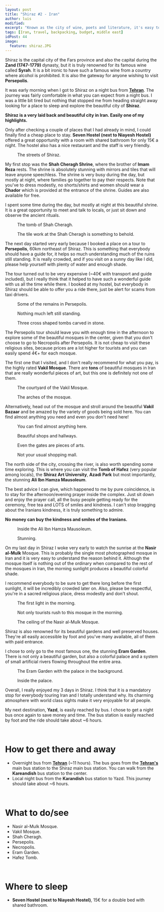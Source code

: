 ```yaml
---
layout: post
title: "Shiraz #2 - Iran"
author: luis
modified:
excerpt: "Known as the city of wine, poets and literature, it's easy to understand why so many people visit it. The laid back and charming vibe, along with world class sights, make it one of the highlights of any trip to Iran."
tags: [Iran, travel, backpacking, budget, middle east]
idPost: 44
image:
  feature: shiraz.JPG
---
```


Shiraz is the capital city of the Fars province and also the capital during the <b>Zand (1747-1779)</b> dynasty, but it is truly renowned for its famous wine called <b>Syrah</b>. It is a bit ironic to have such a famous wine from a country where alcohol is prohibited. It is also the gateway for anyone wishing to visit <b>Persepolis</b>.

It was early morning when I got to Shiraz on a night bus from <b><a href="{{site.url}}/Tehran" target="_blank">Tehran</a></b>. The journey was fairly comfortable in what you can expect from a night bus. I was a little bit tired but nothing that stopped me from heading straight away looking for a place to sleep and explore the beautiful city of <b>Shiraz</b>.

<b><highlight><middle>Shiraz is a very laid back and beautiful city in Iran. Easily one of my highlights.</middle></highlight></b>

Only after checking a couple of places that I had already in mind, I could finally find a cheap place to stay. <b>Seven Hostel (next to Niayesh Hostel)</b> offered a great opportunity with a room with shared bathroom for only 15€ a night. The hostel also has a nice restaurant and the staff is very friendly.

<figure>
	<a href="../images/iran/shiraz/shiraz1.JPG"><img src="../images/blank.JPG" alt="" data-echo="../images/iran/shiraz/shiraz1.JPG"></a>
	<figcaption>The streets of Shiraz.</figcaption>
</figure>

My first stop was the <b>Shah Cheragh Shrine</b>, where the brother of <b>Imam Reza</b> rests. The shrine is absolutely stunning with mirrors and tiles that will leave anyone speechless. The shrine is very busy during the day, but mostly at night, where families go together to pay their respects. Note that you've to dress modestly, no shorts/shirts and women should wear a <b>Chador</b> which is provided at the entrance of the shrine. Guides are also available for free.

I spent some time during the day, but mostly at night at this beautiful shrine. It is a great opportunity to meet and talk to locals, or just sit down and observe the ancient rituals.

<figure>
	<a href="../images/iran/shiraz/shiraz2.JPG"><img src="../images/blank.JPG" alt="" data-echo="../images/iran/shiraz/shiraz2.JPG"></a>
	<figcaption>The tomb of Shah Cheragh.</figcaption>
</figure>

<figure>
	<a href="../images/iran/shiraz/shiraz3.JPG"><img src="../images/blank.JPG" alt="" data-echo="../images/iran/shiraz/shiraz3.JPG"></a>
	<figcaption>The tile work at the Shah Cheragh is something to behold.</figcaption>
</figure>

The next day started very early because I booked a place on a tour to <b>Persepolis</b>, 60km northeast of Shiraz. This is something that everybody should have a guide for, it helps so much understanding much of the ruins still standing. It is really crowded, and if you visit on a sunny day like I did, please help yourself with plenty of water and enough shade.

The tour turned out to be very expensive (~40€ with transport and guide included), but I really think that it helped to have such a wonderful guide with us all the time while there. I booked at my hostel, but everybody in Shiraz should be able to offer you a ride there, just be alert for scams from taxi drivers.

<figure>
	<a href="../images/iran/shiraz/shiraz5.JPG"><img src="../images/blank.JPG" alt="" data-echo="../images/iran/shiraz/shiraz5.JPG"></a>
	<figcaption>Some of the remains in Persepolis.</figcaption>
</figure>

<figure>
	<a href="../images/iran/shiraz/shiraz6.JPG"><img src="../images/blank.JPG" alt="" data-echo="../images/iran/shiraz/shiraz6.JPG"></a>
	<figcaption>Nothing much left still standing.</figcaption>
</figure>

<figure>
	<a href="../images/iran/shiraz/shiraz7.JPG"><img src="../images/blank.JPG" alt="" data-echo="../images/iran/shiraz/shiraz7.JPG"></a>
	<figcaption>Three cross shaped tombs carved in stone.</figcaption>
</figure>

The Persepolis tour should leave you with enough time in the afternoon to explore some of the beautiful mosques in the center, given that you don't choose to go to Necropolis after Persepolis. It is not cheap to visit these religious sites, because prices are a lot higher for tourists and you can easily spend 4€+ for each mosque.

The first one that I visited, and I don't really recommend for what you pay, is the highly rated <b>Vakil Mosque</b>. There are <b>tons</b> of beautiful mosques in Iran that are really wonderful pieces of art, but this one is definitely not one of them.

<figure>
	<a href="../images/iran/shiraz/shiraz8.JPG"><img src="../images/blank.JPG" alt="" data-echo="../images/iran/shiraz/shiraz8.JPG"></a>
	<figcaption>The courtyard of the Vakil Mosque.</figcaption>
</figure>

<figure>
	<a href="../images/iran/shiraz/shiraz9.JPG"><img src="../images/blank.JPG" alt="" data-echo="../images/iran/shiraz/shiraz9.JPG"></a>
	<figcaption>The arches of the mosque.</figcaption>
</figure>

Alternatively, head out of the mosque and stroll around the beautiful <b>Vakil Bazaar</b> and be amazed by the variety of goods being sold here. You can find almost anything you need and even you don't need here!

<figure>
	<a href="../images/iran/shiraz/shiraz10.JPG"><img src="../images/blank.JPG" alt="" data-echo="../images/iran/shiraz/shiraz10.JPG"></a>
	<figcaption>You can find almost anything here.</figcaption>
</figure>

<figure>
	<a href="../images/iran/shiraz/shiraz11.JPG"><img src="../images/blank.JPG" alt="" data-echo="../images/iran/shiraz/shiraz11.JPG"></a>
	<figcaption>Beautiful shops and hallways.</figcaption>
</figure>

<figure>
	<a href="../images/iran/shiraz/shiraz12.JPG"><img src="../images/blank.JPG" alt="" data-echo="../images/iran/shiraz/shiraz12.JPG"></a>
	<figcaption>Even the gates are pieces of arts.</figcaption>
</figure>

<figure>
	<a href="../images/iran/shiraz/shiraz4.JPG"><img src="../images/blank.JPG" alt="" data-echo="../images/iran/shiraz/shiraz4.JPG"></a>
	<figcaption>Not your usual shopping mall.</figcaption>
</figure>

The north side of the city, crossing the river, is also worth spending some time exploring. This is where you can visit the <b>Tomb of Hafez</b> (very popular among locals), the <b>Shiraz Art University</b>, <b>Azadi Park</b> but most importantly, the stunning <b>Ali Ibn Hamza Mausoleum</b>.

The best advice I can give, which happened to me by pure coincidence, is to stay for the afternoon/evening prayer inside the complex. Just sit down and enjoy the prayer call, all the busy people getting ready for the ceremony, free tea and LOTS of smiles and kindness. I can't stop bragging about the Iranians kindness, it is truly something to admire.

<b><highlight><middle>No money can buy the kindness and smiles of the Iranians.</middle></highlight></b>

<figure>
	<a href="../images/iran/shiraz/shiraz13.JPG"><img src="../images/blank.JPG" alt="" data-echo="../images/iran/shiraz/shiraz13.JPG"></a>
	<figcaption>Inside the Ali Ibn Hamza Mausoleum.</figcaption>
</figure>

<figure>
	<a href="../images/iran/shiraz/shiraz14.JPG"><img src="../images/blank.JPG" alt="" data-echo="../images/iran/shiraz/shiraz14.JPG"></a>
	<figcaption>Stunning.</figcaption>
</figure>

On my last day in Shiraz I woke very early to watch the sunrise at the <b>Nasir al-Mulk</b> Mosque. This is probably the single most photographed mosque in Iran and it is very easy to understand the reason behind it. Although the mosque itself is nothing out of the ordinary when compared to the rest of the mosques in Iran, the morning sunlight produces a beautiful colorful shade.

I recommend everybody to be sure to get there long before the first sunlight, it will be incredibly crowded later on. Also, please be respectful, you're in a sacred religious place, dress modestly and don't shout.

<figure>
	<a href="../images/iran/shiraz/shiraz15.JPG"><img src="../images/blank.JPG" alt="" data-echo="../images/iran/shiraz/shiraz15.JPG"></a>
	<figcaption>The first light in the morning.</figcaption>
</figure>

<figure>
	<a href="../images/iran/shiraz/shiraz16.JPG"><img src="../images/blank.JPG" alt="" data-echo="../images/iran/shiraz/shiraz16.JPG"></a>
	<figcaption>Not only tourists rush to this mosque in the morning.</figcaption>
</figure>

<figure>
	<a href="../images/iran/shiraz/shiraz17.JPG"><img src="../images/blank.JPG" alt="" data-echo="../images/iran/shiraz/shiraz17.JPG"></a>
	<figcaption>The ceiling of the Nasir al-Mulk Mosque.</figcaption>
</figure>

Shiraz is also renowned for its beautiful gardens and well preserved houses. They're all easily accessible by foot and you've many available, all of them with paid entrance.

I chose to only go to the most famous one, the stunning <b>Eram Garden</b>. There is not only a beautiful garden, but also a colorful palace and a system of small artificial rivers flowing throughout the entire area.

<figure>
	<a href="../images/iran/shiraz/shiraz18.JPG"><img src="../images/blank.JPG" alt="" data-echo="../images/iran/shiraz/shiraz18.JPG"></a>
	<figcaption>The Eram Garden with the palace in the background.</figcaption>
</figure>

<figure>
	<a href="../images/iran/shiraz/shiraz19.JPG"><img src="../images/blank.JPG" alt="" data-echo="../images/iran/shiraz/shiraz19.JPG"></a>
	<figcaption>Inside the palace.</figcaption>
</figure>

Overall, I really enjoyed my 3 days in Shiraz. I think that it is a mandatory stop for everybody touring Iran and I totally understand why. Its charming atmosphere with world class sights make it very enjoyable for all people.

My next destination, <b>Yazd</b>, is easily reached by bus. I chose to get a night bus once again to save money and time. The bus station is easily reached by foot and the ride should take about ~6 hours.

<br>
<h1>How to get there and away</h1>
<ul>
<li>Overnight bus from <b><a href="{{site.url}}/Tehran" target="_blank">Tehran</a></b> (~11 hours). The bus goes from the <b><a href="{{site.url}}/Tehran" target="_blank">Tehran's</a></b> main bus station to the Shiraz main bus station. You can walk from the <b>Kareandish</b> bus station to the center.</li>
<li>Local night bus from the <b>Karandish</b> bus station to Yazd. This journey should take about ~6 hours.</li>
</ul>

<br>
<h1>What to do/see</h1>
<ul>
<li>Nasir al-Mulk Mosque.</li>
<li>Vakil Mosque.</li>
<li>Shah Cheragh.</li>
<li>Persepolis.</li>
<li>Necropolis.</li>
<li>Eram Garden.</li>
<li>Hafez Tomb.</li>
</ul>

<br>
<h1>Where to sleep</h1>
<ul>
<li><b>Seven Hostel (next to Niayesh Hostel)</b>, 15€ for a double bed with shared bathroom.</li>
</ul>
